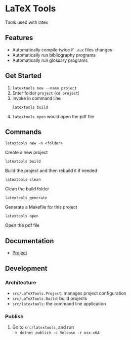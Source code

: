 # LaTeX Tools

Tools used with latex

## Features

- Automatically compile twice if `.aux` files changes
- Automatically run bibliography programs
- Automatically run glossary programs

## Get Started

1. `latextools new --name project`
2. Enter folder `project` (`cd project`)
3. Invoke in command line
   ```
   latextools build
   ```
4. `latextools open` would open the pdf file

## Commands

```
latextools new -n <folder>
```

Create a new project

```
latextools build
```

Build the project and then rebuild it if needed

```
latextools clean
```

Clean the build folder

```
latextools generate
```

Generate a Makefile for this project

```
latextools open
```

Open the pdf file

## Documentation

- [Project](docs/Project.md)

## Development

### Architecture

- `src/LaTeXTools.Project`: manages project configuration
- `src/LaTeXTools.Build`: build projects
- `src/latextools`: the command line application

### Publish

1. Go to `src/latextools`, and run
   - `dotnet publish -c Release -r osx-x64`
